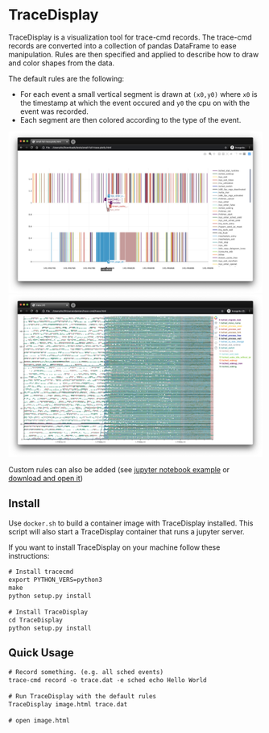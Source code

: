 # TraceDisplay

TraceDisplay is a visualization tool for trace-cmd records.
The trace-cmd records are converted into a collection of pandas DataFrame to ease manipulation.
Rules are then specified and applied to describe how to draw and color shapes from the data.

The default rules are the following:
* For each event a small vertical segment is drawn at `(x0,y0)` where `x0` is the timestamp at which the event occured and `y0` the cpu on with the event was recorded.
* Each segment are then colored according to the type of the event.

![small-full-trace.png](./docs/small-full-trace.png)
![large-sched-trace.png](./docs/large-sched-trace.png)

Custom rules can also be added (see [jupyter notebook example](./tests/jupyter/TestInteractiveTraceDisplay.ipynb) or [download and open it](./docs/small-sched-trace.notebook.html))

## Install

Use `docker.sh` to build a container image with TraceDisplay installed.
This script will also start a TraceDisplay container that runs a jupyter server.

If you want to install TraceDisplay on your machine follow these instructions:

```
# Install tracecmd
export PYTHON_VERS=python3
make
python setup.py install

# Install TraceDisplay
cd TraceDisplay
python setup.py install
```

## Quick Usage

```
# Record something. (e.g. all sched events)
trace-cmd record -o trace.dat -e sched echo Hello World

# Run TraceDisplay with the default rules
TraceDisplay image.html trace.dat

# open image.html
```
